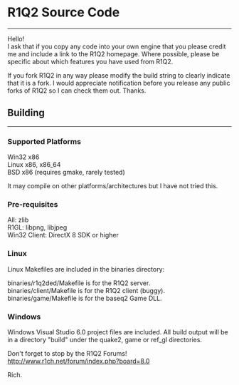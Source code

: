 R1Q2 Source Code
================
---
Hello!  
I ask that if you copy any code into your own engine that you please  credit
me  and include  a link  to the  R1Q2 homepage.  Where possible,  please be
specific about which features you have used from R1Q2.

If  you fork  R1Q2 in  any way  please modify  the build  string to  clearly
indicate  that it  is a  fork. I  would appreciate  notification before  you
release any public forks of R1Q2 so I can check them out. Thanks.

Building
--------
---
### Supported Platforms ###

Win32 x86  
Linux x86, x86_64  
BSD x86 (requires gmake, rarely tested)

It may compile on other platforms/architectures but I have not tried this.

### Pre-requisites ###

All: zlib  
R1GL: libpng, libjpeg  
Win32 Client: DirectX 8 SDK or higher  

### Linux ###

Linux Makefiles are included in the binaries directory:

binaries/r1q2ded/Makefile is for the R1Q2 server.  
binaries/client/Makefile is for the R1Q2 client (buggy).  
binaries/game/Makefile is for the baseq2 Game DLL.  

### Windows ###

Windows Visual Studio 6.0 project files are included. All build output  will
be in a directory "build" under the quake2, game or ref_gl directories.

Don't forget to stop by the R1Q2 Forums!  
http://www.r1ch.net/forum/index.php?board=8.0

Rich.
